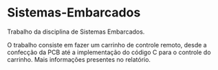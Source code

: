# Sistemas-Embarcados

Trabalho da disciplina de Sistemas Embarcados.

O trabalho consiste em fazer um carrinho de controle remoto, desde a confecção da PCB até a implementação do código C para o controle do carrinho. Mais informações presentes no relatório.
